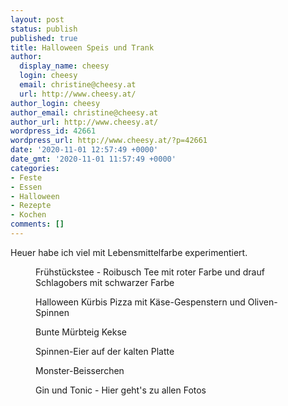 ```yaml
---
layout: post
status: publish
published: true
title: Halloween Speis und Trank
author:
  display_name: cheesy
  login: cheesy
  email: christine@cheesy.at
  url: http://www.cheesy.at/
author_login: cheesy
author_email: christine@cheesy.at
author_url: http://www.cheesy.at/
wordpress_id: 42661
wordpress_url: http://www.cheesy.at/?p=42661
date: '2020-11-01 12:57:49 +0000'
date_gmt: '2020-11-01 11:57:49 +0000'
categories:
- Feste
- Essen
- Halloween
- Rezepte
- Kochen
comments: []
---
```

<!-- wp:paragraph -->
Heuer habe ich viel mit Lebensmittelfarbe experimentiert.
<!-- /wp:paragraph -->
<!-- wp:image {"id":42643} -->
<figure class="wp-block-image"><img src="{% link _fotos/events/2016-2020/2020-2/halloween-essen-2020/Halloween-Food-001.jpg %}" alt="" class="wp-image-42643"><br>
<figcaption>Frühstückstee - Roibusch Tee mit roter Farbe und drauf Schlagobers mit schwarzer Farbe</figcaption>
</figure>
<!-- /wp:image -->
<!-- wp:image {"id":42647} -->
<figure class="wp-block-image"><img src="{% link _fotos/events/2016-2020/2020-2/halloween-essen-2020/Halloween-Food-005.jpg %}" alt="" class="wp-image-42647"><br>
<figcaption>Halloween Kürbis Pizza mit Käse-Gespenstern und Oliven-Spinnen</figcaption>
</figure>
<!-- /wp:image -->
<!-- wp:image {"id":42651} -->
<figure class="wp-block-image"><img src="{% link _fotos/events/2016-2020/2020-2/halloween-essen-2020/Halloween-Food-009.jpg %}" alt="" class="wp-image-42651"><br>
<figcaption>Bunte Mürbteig Kekse<br></figcaption>
</figure>
<!-- /wp:image -->
<!-- wp:image {"id":42655} -->
<figure class="wp-block-image"><img src="{% link _rezepte/halloween/spinnen-eier/Halloween-Food-013.jpg %}" alt="" class="wp-image-42655"><br>
<figcaption>Spinnen-Eier auf der kalten Platte<br></figcaption>
</figure>
<!-- /wp:image -->
<!-- wp:image {"id":42656} -->
<figure class="wp-block-image"><img src="{% link _fotos/events/2016-2020/2020-2/halloween-essen-2020/Halloween-Food-014.jpg %}" alt="" class="wp-image-42656"><br>
<figcaption>Monster-Beisserchen<br></figcaption>
</figure>
<!-- /wp:image -->
<!-- wp:image {"id":42644,"linkDestination":"custom"} -->
<figure class="wp-block-image"><a href="Fr%C3%BChst%C3%BCckstee%20-%20Roibusch%20Tee%20mit%20roter%20Farbe%20und%20drauf%20Schlagobers%20mit%20schwarzer%20Farbe"><img src="{% link _fotos/events/2016-2020/2020-2/halloween-essen-2020/Halloween-Food-002.jpg %}" alt="" class="wp-image-42644"></a><br>
<figcaption>Gin und Tonic - Hier geht's zu allen Fotos</figcaption>
</figure>
<!-- /wp:image -->
